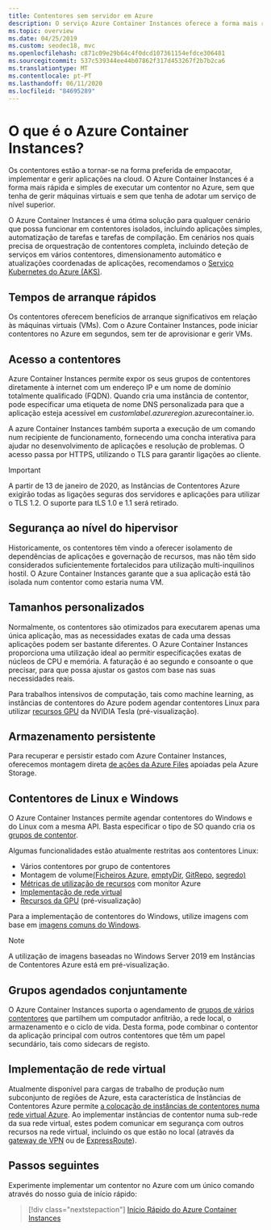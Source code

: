 ```yaml
---
title: Contentores sem servidor em Azure
description: O serviço Azure Container Instances oferece a forma mais rápida e simples de executar contentores isolados em Azure, sem ter que gerir máquinas virtuais e sem ter que adotar um orquestrador de nível superior.
ms.topic: overview
ms.date: 04/25/2019
ms.custom: seodec18, mvc
ms.openlocfilehash: c871c09e29b64c4f0dcd107361154efdce306481
ms.sourcegitcommit: 537c539344ee44b07862f317d453267f2b7b2ca6
ms.translationtype: MT
ms.contentlocale: pt-PT
ms.lasthandoff: 06/11/2020
ms.locfileid: "84695289"
---
```

# <a name="what-is-azure-container-instances"></a>O que é o Azure Container Instances?

Os contentores estão a tornar-se na forma preferida de empacotar, implementar e gerir aplicações na cloud. O Azure Container Instances é a forma mais rápida e simples de executar um contentor no Azure, sem que tenha de gerir máquinas virtuais e sem que tenha de adotar um serviço de nível superior.

O Azure Container Instances é uma ótima solução para qualquer cenário que possa funcionar em contentores isolados, incluindo aplicações simples, automatização de tarefas e tarefas de compilação. Em cenários nos quais precisa de orquestração de contentores completa, incluindo deteção de serviços em vários contentores, dimensionamento automático e atualizações coordenadas de aplicações, recomendamos o [Serviço Kubernetes do Azure (AKS)](../aks/index.yml).

## <a name="fast-startup-times"></a>Tempos de arranque rápidos

Os contentores oferecem benefícios de arranque significativos em relação às máquinas virtuais (VMs). Com o Azure Container Instances, pode iniciar contentores no Azure em segundos, sem ter de aprovisionar e gerir VMs.

## <a name="container-access"></a>Acesso a contentores

Azure Container Instances permite expor os seus grupos de contentores diretamente à internet com um endereço IP e um nome de domínio totalmente qualificado (FQDN). Quando cria uma instância de contentor, pode especificar uma etiqueta de nome DNS personalizada para que a aplicação esteja acessível em *customlabel*.*azureregion*.azurecontainer.io.

A azure Container Instances também suporta a execução de um comando num recipiente de funcionamento, fornecendo uma concha interativa para ajudar no desenvolvimento de aplicações e resolução de problemas. O acesso passa por HTTPS, utilizando o TLS para garantir ligações ao cliente.

> [!IMPORTANT]
> A partir de 13 de janeiro de 2020, as Instâncias de Contentores Azure exigirão todas as ligações seguras dos servidores e aplicações para utilizar o TLS 1.2. O suporte para tLS 1.0 e 1.1 será retirado.

## <a name="hypervisor-level-security"></a>Segurança ao nível do hipervisor

Historicamente, os contentores têm vindo a oferecer isolamento de dependências de aplicações e governação de recursos, mas não têm sido considerados suficientemente fortalecidos para utilização multi-inquilinos hostil. O Azure Container Instances garante que a sua aplicação está tão isolada num contentor como estaria numa VM.


## <a name="custom-sizes"></a>Tamanhos personalizados

Normalmente, os contentores são otimizados para executarem apenas uma única aplicação, mas as necessidades exatas de cada uma dessas aplicações podem ser bastante diferentes. O Azure Container Instances proporciona uma utilização ideal ao permitir especificações exatas de núcleos de CPU e memória. A faturação é ao segundo e consoante o que precisar, para que possa ajustar os gastos com base nas suas necessidades reais.

Para trabalhos intensivos de computação, tais como machine learning, as instâncias de contentores do Azure podem agendar contentores Linux para utilizar [recursos GPU](container-instances-gpu.md) da NVIDIA Tesla (pré-visualização).

## <a name="persistent-storage"></a>Armazenamento persistente

Para recuperar e persistir estado com Azure Container Instances, oferecemos montagem direta [de ações da Azure Files](container-instances-mounting-azure-files-volume.md) apoiadas pela Azure Storage.

## <a name="linux-and-windows-containers"></a>Contentores de Linux e Windows

O Azure Container Instances permite agendar contentores do Windows e do Linux com a mesma API. Basta especificar o tipo de SO quando cria os [grupos de contentor](container-instances-container-groups.md).

Algumas funcionalidades estão atualmente restritas aos contentores Linux:

* Vários contentores por grupo de contentores
* Montagem de volume[(Ficheiros Azure,](container-instances-volume-azure-files.md) [emptyDir,](container-instances-volume-emptydir.md) [GitRepo,](container-instances-volume-gitrepo.md) [segredo)](container-instances-volume-secret.md)
* [Métricas de utilização de recursos](container-instances-monitor.md) com monitor Azure
* [Implementação de rede virtual](container-instances-vnet.md)
* [Recursos da GPU](container-instances-gpu.md) (pré-visualização)

Para a implementação de contentores do Windows, utilize imagens com base em [imagens comuns do Windows](container-instances-faq.md#what-windows-base-os-images-are-supported).

> [!NOTE]
> A utilização de imagens baseadas no Windows Server 2019 em Instâncias de Contentores Azure está em pré-visualização.

## <a name="co-scheduled-groups"></a>Grupos agendados conjuntamente

O Azure Container Instances suporta o agendamento de [grupos de vários contentores](container-instances-container-groups.md) que partilhem um computador anfitrião, a rede local, o armazenamento e o ciclo de vida. Desta forma, pode combinar o contentor da aplicação principal com outros contentores que têm um papel secundário, tais como sidecars de registo.

## <a name="virtual-network-deployment"></a>Implementação de rede virtual

Atualmente disponível para cargas de trabalho de produção num subconjunto de regiões de Azure, esta característica de Instâncias de Contentores Azure permite [a colocação de instâncias de contentores numa rede virtual Azure](container-instances-vnet.md). Ao implementar instâncias de contentor numa sub-rede da sua rede virtual, estes podem comunicar em segurança com outros recursos na rede virtual, incluindo os que estão no local (através da [gateway de VPN](../vpn-gateway/vpn-gateway-about-vpngateways.md) ou de [ ExpressRoute](../expressroute/expressroute-introduction.md)).

## <a name="next-steps"></a>Passos seguintes

Experimente implementar um contentor no Azure com um único comando através do nosso guia de início rápido:

> [!div class="nextstepaction"]
> [Início Rápido do Azure Container Instances](container-instances-quickstart.md)

<!-- LINKS - External -->
[terms-of-use]: https://azure.microsoft.com/support/legal/preview-supplemental-terms/

